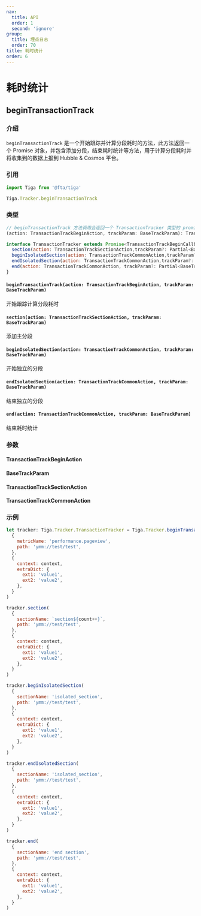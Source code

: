 ```yaml
---
nav:
  title: API
  order: 1
  second: 'ignore'
group:
  title: 埋点日志
  order: 70
title: 耗时统计
order: 6
---
```


# 耗时统计

## beginTransactionTrack

<Platform name="tracker" version="1.0.0"></Platform>

### 介绍

`beginTransactionTrack` 是一个开始跟踪并计算分段耗时的方法，此方法返回一个 Promise 对象，并包含添加分段，结束耗时统计等方法，用于计算分段耗时并将收集到的数据上报到 Hubble & Cosmos 平台。

### 引用

```jsx | pure
import Tiga from '@fta/tiga'

Tiga.Tracker.beginTransactionTrack
```

### 类型

```jsx | pure
// beginTransactionTrack 方法调用会返回一个 TransactionTracker 类型的 promise:
(action: TransactionTrackBeginAction, trackParam: BaseTrackParam): TransactionTracker
```

```javascript
interface TransactionTracker extends Promise<TransactionTrackBeginCallbackResult> {
  section(action: TransactionTrackSectionAction,trackParam?: Partial<BaseTrackParam>): Promise<any>
  beginIsolatedSection(action: TransactionTrackCommonAction,trackParam?: Partial<BaseTrackParam>): Promise<any>
  endIsolatedSection(action: TransactionTrackCommonAction,trackParam?: Partial<BaseTrackParam>): Promise<any>
  end(action: TransactionTrackCommonAction, trackParam?: Partial<BaseTrackParam>): Promise<any>
}
```

#### **`beginTransactionTrack(action: TransactionTrackBeginAction, trackParam: BaseTrackParam)`**

开始跟踪计算分段耗时

#### **`section(action: TransactionTrackSectionAction, trackParam: BaseTrackParam)`**

添加主分段

#### **`beginIsolatedSection(action: TransactionTrackCommonAction, trackParam: BaseTrackParam)`**

开始独立的分段

#### **`endIsolatedSection(action: TransactionTrackCommonAction, trackParam: BaseTrackParam)`**

结束独立的分段

#### **`end(action: TransactionTrackCommonAction, trackParam: BaseTrackParam)`**

结束耗时统计

### 参数

#### TransactionTrackBeginAction

<API id='Tracker_TransactionTrackBeginAction'></API>

#### BaseTrackParam

<API id='Tracker_BaseTrackParam'></API>

#### TransactionTrackSectionAction

<API id='Tracker_TransactionTrackSectionAction'></API>

#### TransactionTrackCommonAction

<API id='Tracker_TransactionTrackCommonAction'></API>

### 示例

```javascript
let tracker: Tiga.Tracker.TransactionTracker = Tiga.Tracker.beginTransactionTrack(
  {
    metricName: 'performance.pageview',
    path: 'ymm://test/test',
  },
  {
    context: context,
    extraDict: {
      ext1: 'value1',
      ext2: 'value2',
    },
  }
)

tracker.section(
  {
    sectionName: `section${count++}`,
    path: 'ymm://test/test',
  },
  {
    context: context,
    extraDict: {
      ext1: 'value1',
      ext2: 'value2',
    },
  }
)

tracker.beginIsolatedSection(
  {
    sectionName: 'isolated_section',
    path: 'ymm://test/test',
  },
  {
    context: context,
    extraDict: {
      ext1: 'value1',
      ext2: 'value2',
    },
  }
)

tracker.endIsolatedSection(
  {
    sectionName: 'isolated_section',
    path: 'ymm://test/test',
  },
  {
    context: context,
    extraDict: {
      ext1: 'value1',
      ext2: 'value2',
    },
  }
)

tracker.end(
  {
    sectionName: 'end section',
    path: 'ymm://test/test',
  },
  {
    context: context,
    extraDict: {
      ext1: 'value1',
      ext2: 'value2',
    },
  }
)
```
